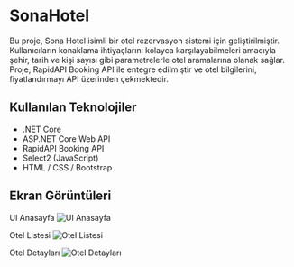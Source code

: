 
# SonaHotel

Bu proje, Sona Hotel isimli bir otel rezervasyon sistemi için geliştirilmiştir. Kullanıcıların konaklama ihtiyaçlarını kolayca karşılayabilmeleri amacıyla şehir, tarih ve kişi sayısı gibi parametrelerle otel aramalarına olanak sağlar. Proje, RapidAPI Booking API ile entegre edilmiştir ve otel bilgilerini, fiyatlandırmayı API üzerinden çekmektedir.




## Kullanılan Teknolojiler

* .NET Core
* ASP.NET Core Web API
* RapidAPI Booking API
* Select2 (JavaScript)
* HTML / CSS / Bootstrap

  
## Ekran Görüntüleri

UI Anasayfa
![UI Anasayfa](https://r.resimlink.com/bK3uIHEp.jpg)

Otel Listesi
![Otel Listesi](https://r.resimlink.com/vs_7EUZ0Kf.jpg)

Otel Detayları
![Otel Detayları](https://r.resimlink.com/dcrmBflg03Pw.jpg)
